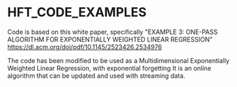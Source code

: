 # HFT_CODE_EXAMPLES

Code is based on this white paper, specifically "EXAMPLE 3: ONE-PASS ALGORITHM FOR EXPONENTIALLY WEIGHTED LINEAR REGRESSION"
https://dl.acm.org/doi/pdf/10.1145/2523426.2534976

The code has been modified to be used as a Multidimensional Exponentially Weighted Linear Regression, with exponential forgetting
It is an online algorithm that can be updated and used with streaming data.

